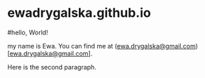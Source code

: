# ewadrygalska.github.io

#hello, World! 

my name is Ewa. You can find me at (ewa.drygalska@gmail.com)
[ewa.drygalska@gmail.com]. 

Here is the second paragraph. 

